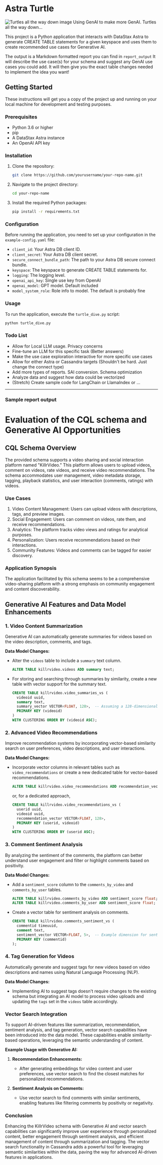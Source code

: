 # Astra Turtle
![Turtles all the way down image](image.png)
Using GenAI to make more GenAI. Turtles all the way down...

This project is a Python application that interacts with  DataStax Astra to generate CREATE TABLE statements for a given keyspace and uses them to create recommended use cases for Generative AI.

The output is a Markdown formatted report you can find in `report_output` It will describe the use case(s) for your schema and suggest any GenAI use cases you could add. It will then give you the exact table changes needed to implement the idea you want!

## Getting Started

These instructions will get you a copy of the project up and running on your local machine for development and testing purposes.

### Prerequisites

- Python 3.6 or higher
- pip
- A DataStax Astra instance
- An OpenAI API key

### Installation

1. Clone the repository:
    ```sh
    git clone https://github.com/yourusername/your-repo-name.git
    ```
2. Navigate to the project directory:
    ```sh
    cd your-repo-name
    ```
3. Install the required Python packages:
    ```sh
    pip install -r requirements.txt
    ```

### Configuration

Before running the application, you need to set up your configuration in the `example-config.yaml` file:

- `client_id`: Your Astra DB client ID.
- `client_secret`: Your Astra DB client secret.
- `secure_connect_bundle_path`: The path to your Astra DB secure connect bundle.
- `keyspace`: The keyspace to generate CREATE TABLE statements for.
- `logging`: The logging level.
- `openai_api_key`: Single use key from OpenAI
- `openai_model`: GPT model. Default included
- `model_system_role`: Role info to model. The default is probably fine

### Usage

To run the application, execute the `turtle_dive.py` script:

```sh
python turtle_dive.py
```

### Todo List
 - Allow for Local LLM usage. Privacy concerns
 - Fine-tune an LLM for this specific task (Better answers)
 - Make the use case exploration interactive for more specific use cases
 - Allow for either Astra or Cassandra targets (Shouldn't be hard. Just change the connect type)
 - Add more types of reports. SAI conversion. Schema optimization
 - Analyze data and suggest how data could be vectorized
 - (Stretch) Create sample code for LangChain or LlamaIndex or ...
---
### Sample report output

# Evaluation of the CQL schema and Generative AI Opportunities

## CQL Schema Overview

The provided schema supports a video sharing and social interaction platform named "KillrVideo." This platform allows users to upload videos, comment on videos, rate videos, and receive video recommendations. The schema accommodates user management, video metadata storage, tagging, playback statistics, and user interaction (comments, ratings) with videos.

### Use Cases

1. Video Content Management: Users can upload videos with descriptions, tags, and preview images.
2. Social Engagement: Users can comment on videos, rate them, and receive recommendations.
3. Analytics: The platform tracks video views and ratings for analytical purposes.
4. Personalization: Users receive recommendations based on their interactions.
5. Community Features: Videos and comments can be tagged for easier discovery.

### Application Synopsis

The application facilitated by this schema seems to be a comprehensive video-sharing platform with a strong emphasis on community engagement and content discoverability.

## Generative AI Features and Data Model Enhancements

### 1. Video Content Summarization

Generative AI can automatically generate summaries for videos based on the video description, comments, and tags.

**Data Model Changes:**

- Alter the `videos` table to include a `summary` text column.
  ```sql
  ALTER TABLE killrvideo.videos ADD summary text;
  ```
- For storing and searching through summaries by similarity, create a new table with vector support for the summary text.
  ```sql
  CREATE TABLE killrvideo.video_summaries_vs (
    videoid uuid,
    summary text,
    summary_vector VECTOR<FLOAT, 128>,  -- Assuming a 128-dimensional embedding
    PRIMARY KEY (videoid)
  )
  WITH CLUSTERING ORDER BY (videoid ASC);
  ```

### 2. Advanced Video Recommendations

Improve recommendation systems by incorporating vector-based similarity search on user preferences, video descriptions, and user interactions.

**Data Model Changes:**

- Incorporate vector columns in relevant tables such as `video_recommendations` or create a new dedicated table for vector-based recommendations.
  ```sql
  ALTER TABLE killrvideo.video_recommendations ADD recommendation_vector VECTOR<FLOAT, 128>;
  ```
  or, for a dedicated approach,
  ```sql
  CREATE TABLE killrvideo.video_recommendations_vs (
    userid uuid,
    videoid uuid,
    recommendation_vector VECTOR<FLOAT, 128>,
    PRIMARY KEY (userid, videoid)
  )
  WITH CLUSTERING ORDER BY (userid ASC);
  ```

### 3. Comment Sentiment Analysis

By analyzing the sentiment of the comments, the platform can better understand user engagement and filter or highlight comments based on positivity.

**Data Model Changes:**

- Add a `sentiment_score` column to the `comments_by_video` and `comments_by_user` tables.
  ```sql
  ALTER TABLE killrvideo.comments_by_video ADD sentiment_score float;
  ALTER TABLE killrvideo.comments_by_user ADD sentiment_score float;
  ```
- Create a vector table for sentiment analysis on comments.
  ```sql
  CREATE TABLE killrvideo.comments_sentiment_vs (
    commentid timeuuid,
    comment text,
    sentiment_vector VECTOR<FLOAT, 5>,  -- Example dimension for sentiment
    PRIMARY KEY (commentid)
  );
  ```

### 4. Tag Generation for Videos

Automatically generate and suggest tags for new videos based on video descriptions and names using Natural Language Processing (NLP).

**Data Model Changes:**

- Implementing AI to suggest tags doesn't require changes to the existing schema but integrating an AI model to process video uploads and updating the `tags` set in the `videos` table accordingly.

### Vector Search Integration

To support AI-driven features like summarization, recommendation, sentiment analysis, and tag generation, vector search capabilities have been introduced into the data model. These capabilities enable similarity-based operations, leveraging the semantic understanding of content.

**Example Usage with Generative AI:**

1. **Recommendation Enhancements:**
   - After generating embeddings for video content and user preferences, use vector search to find the closest matches for personalized recommendations.

2. **Sentiment Analysis on Comments:**
   - Use vector search to find comments with similar sentiments, enabling features like filtering comments by positivity or negativity.

### Conclusion

Enhancing the KillrVideo schema with Generative AI and vector search capabilities can significantly improve user experience through personalized content, better engagement through sentiment analysis, and efficient management of content through summarization and tagging. The vector search functionality in Cassandra adds a powerful tool for leveraging semantic similarities within the data, paving the way for advanced AI-driven features in applications.
